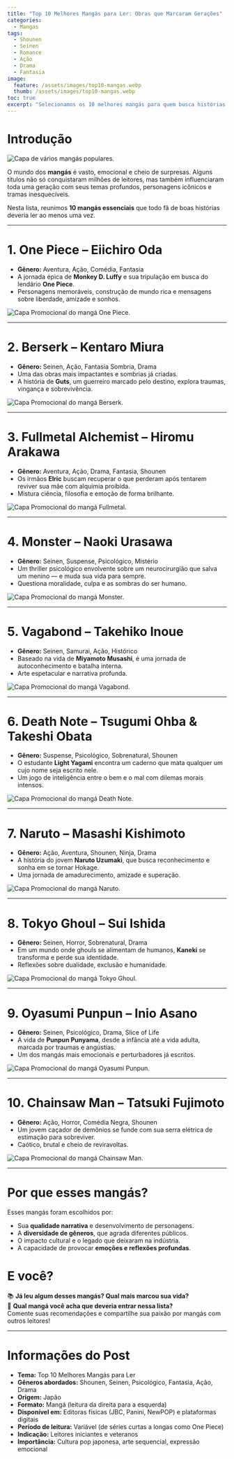 ```yaml
---
title: "Top 10 Melhores Mangás para Ler: Obras que Marcaram Gerações"
categories:
  - Mangas
tags:
  - Shounen
  - Seinen
  - Romance
  - Ação
  - Drama
  - Fantasia
image:
  feature: /assets/images/top10-mangas.webp
  thumb: /assets/images/top10-mangas.webp
toc: true
excerpt: "Selecionamos os 10 melhores mangás para quem busca histórias inesquecíveis, com enredos marcantes, personagens cativantes e artes impressionantes. De clássicos atemporais a títulos modernos imperdíveis."
---
```


# Introdução

![Capa de vários mangás populares.](/assets/images/top10-mangas.webp)

O mundo dos **mangás** é vasto, emocional e cheio de surpresas. Alguns títulos não só conquistaram milhões de leitores, mas também influenciaram toda uma geração com seus temas profundos, personagens icônicos e tramas inesquecíveis.

Nesta lista, reunimos **10 mangás essenciais** que todo fã de boas histórias deveria ler ao menos uma vez.

---

# 1. One Piece – Eiichiro Oda

- **Gênero:** Aventura, Ação, Comédia, Fantasia  
- A jornada épica de **Monkey D. Luffy** e sua tripulação em busca do lendário **One Piece**.  
- Personagens memoráveis, construção de mundo rica e mensagens sobre liberdade, amizade e sonhos.

![Capa Promocional do mangá One Piece.](/assets/images/top10-mangas-one-piece.webp)

---

# 2. Berserk – Kentaro Miura

- **Gênero:** Seinen, Ação, Fantasia Sombria, Drama  
- Uma das obras mais impactantes e sombrias já criadas.  
- A história de **Guts**, um guerreiro marcado pelo destino, explora traumas, vingança e sobrevivência.

![Capa Promocional do mangá Berserk.](/assets/images/top10-mangas-berserk.webp)

---

# 3. Fullmetal Alchemist – Hiromu Arakawa

- **Gênero:** Aventura, Ação, Drama, Fantasia, Shounen  
- Os irmãos **Elric** buscam recuperar o que perderam após tentarem reviver sua mãe com alquimia proibida.  
- Mistura ciência, filosofia e emoção de forma brilhante.

![Capa Promocional do mangá Fullmetal.](/assets/images/top10-mangas-fullmetal.webp)

---

# 4. Monster – Naoki Urasawa

- **Gênero:** Seinen, Suspense, Psicológico, Mistério  
- Um thriller psicológico envolvente sobre um neurocirurgião que salva um menino — e muda sua vida para sempre.  
- Questiona moralidade, culpa e as sombras do ser humano.

![Capa Promocional do mangá Monster.](/assets/images/top10-mangas-monster.webp)

---

# 5. Vagabond – Takehiko Inoue

- **Gênero:** Seinen, Samurai, Ação, Histórico  
- Baseado na vida de **Miyamoto Musashi**, é uma jornada de autoconhecimento e batalha interna.  
- Arte espetacular e narrativa profunda.

![Capa Promocional do mangá Vagabond.](/assets/images/top10-mangas-vagabond.webp)

---

# 6. Death Note – Tsugumi Ohba & Takeshi Obata

- **Gênero:** Suspense, Psicológico, Sobrenatural, Shounen  
- O estudante **Light Yagami** encontra um caderno que mata qualquer um cujo nome seja escrito nele.  
- Um jogo de inteligência entre o bem e o mal com dilemas morais intensos.

![Capa Promocional do mangá Death Note.](/assets/images/top10-mangas-death-note.webp)

---

# 7. Naruto – Masashi Kishimoto

- **Gênero:** Ação, Aventura, Shounen, Ninja, Drama  
- A história do jovem **Naruto Uzumaki**, que busca reconhecimento e sonha em se tornar Hokage.  
- Uma jornada de amadurecimento, amizade e superação.

![Capa Promocional do mangá Naruto.](/assets/images/top10-mangas-naruto.webp)

---

# 8. Tokyo Ghoul – Sui Ishida

- **Gênero:** Seinen, Horror, Sobrenatural, Drama  
- Em um mundo onde ghouls se alimentam de humanos, **Kaneki** se transforma e perde sua identidade.  
- Reflexões sobre dualidade, exclusão e humanidade.

![Capa Promocional do mangá Tokyo Ghoul.](/assets/images/top10-mangas-tokyo_ghoul.webp)

---

# 9. Oyasumi Punpun – Inio Asano

- **Gênero:** Seinen, Psicológico, Drama, Slice of Life  
- A vida de **Punpun Punyama**, desde a infância até a vida adulta, marcada por traumas e angústias.  
- Um dos mangás mais emocionais e perturbadores já escritos.

![Capa Promocional do mangá Oyasumi Punpun.](/assets/images/top10-mangas-oyasumi-punpun.webp)

---

# 10. Chainsaw Man – Tatsuki Fujimoto

- **Gênero:** Ação, Horror, Comédia Negra, Shounen  
- Um jovem caçador de demônios se funde com sua serra elétrica de estimação para sobreviver.  
- Caótico, brutal e cheio de reviravoltas.

![Capa Promocional do mangá Chainsaw Man.](/assets/images/top10-mangas-chainsaw-man.webp)

---

# Por que esses mangás?

Esses mangás foram escolhidos por:

- Sua **qualidade narrativa** e desenvolvimento de personagens.  
- A **diversidade de gêneros**, que agrada diferentes públicos.  
- O impacto cultural e o legado que deixaram na indústria.  
- A capacidade de provocar **emoções e reflexões profundas**.

# E você?

📚 **Já leu algum desses mangás? Qual mais marcou sua vida?**  
🧠 **Qual mangá você acha que deveria entrar nessa lista?**  
Comente suas recomendações e compartilhe sua paixão por mangás com outros leitores!

---

# Informações do Post

- **Tema:** Top 10 Melhores Mangás para Ler  
- **Gêneros abordados:** Shounen, Seinen, Psicológico, Fantasia, Ação, Drama  
- **Origem:** Japão  
- **Formato:** Mangá (leitura da direita para a esquerda)  
- **Disponível em:** Editoras físicas (JBC, Panini, NewPOP) e plataformas digitais  
- **Período de leitura:** Variável (de séries curtas a longas como One Piece)  
- **Indicação:** Leitores iniciantes e veteranos  
- **Importância:** Cultura pop japonesa, arte sequencial, expressão emocional

